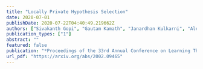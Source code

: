 ```yaml
---
title: "Locally Private Hypothesis Selection"
date: 2020-07-01
publishDate: 2020-07-22T04:40:49.219662Z
authors: ["Sivakanth Gopi", "Gautam Kamath", "Janardhan Kulkarni", "Aleksandar Nikolov", "Zhiwei Steven Wu", "Huanyu Zhang"]
publication_types: ["1"]
abstract: ""
featured: false
publication: "*Proceedings of the 33rd Annual Conference on Learning Theory* (COLT 2020)"
url_pdf: "https://arxiv.org/abs/2002.09465"
---
```


